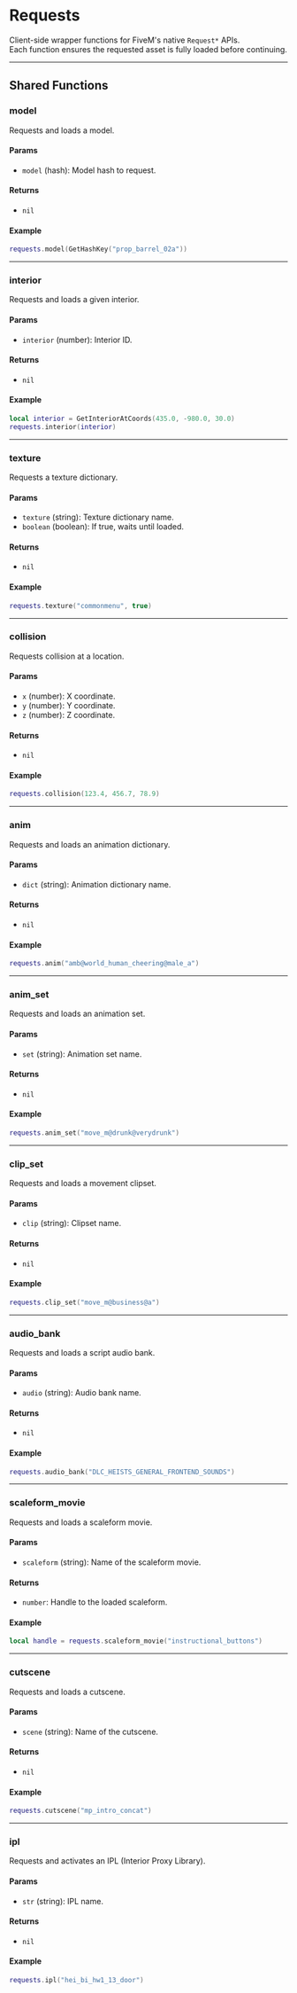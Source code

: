 # Requests

Client-side wrapper functions for FiveM's native `Request*` APIs.  
Each function ensures the requested asset is fully loaded before continuing.

---

## Shared Functions

### model

Requests and loads a model.

#### Params

* `model` (hash): Model hash to request.

#### Returns

* `nil`

#### Example

```lua
requests.model(GetHashKey("prop_barrel_02a"))
```

---

### interior

Requests and loads a given interior.

#### Params

* `interior` (number): Interior ID.

#### Returns

* `nil`

#### Example

```lua
local interior = GetInteriorAtCoords(435.0, -980.0, 30.0)
requests.interior(interior)
```

---

### texture

Requests a texture dictionary.

#### Params

* `texture` (string): Texture dictionary name.
* `boolean` (boolean): If true, waits until loaded.

#### Returns

* `nil`

#### Example

```lua
requests.texture("commonmenu", true)
```

---

### collision

Requests collision at a location.

#### Params

* `x` (number): X coordinate.
* `y` (number): Y coordinate.
* `z` (number): Z coordinate.

#### Returns

* `nil`

#### Example

```lua
requests.collision(123.4, 456.7, 78.9)
```

---

### anim

Requests and loads an animation dictionary.

#### Params

* `dict` (string): Animation dictionary name.

#### Returns

* `nil`

#### Example

```lua
requests.anim("amb@world_human_cheering@male_a")
```

---

### anim\_set

Requests and loads an animation set.

#### Params

* `set` (string): Animation set name.

#### Returns

* `nil`

#### Example

```lua
requests.anim_set("move_m@drunk@verydrunk")
```

---

### clip\_set

Requests and loads a movement clipset.

#### Params

* `clip` (string): Clipset name.

#### Returns

* `nil`

#### Example

```lua
requests.clip_set("move_m@business@a")
```

---

### audio\_bank

Requests and loads a script audio bank.

#### Params

* `audio` (string): Audio bank name.

#### Returns

* `nil`

#### Example

```lua
requests.audio_bank("DLC_HEISTS_GENERAL_FRONTEND_SOUNDS")
```

---

### scaleform\_movie

Requests and loads a scaleform movie.

#### Params

* `scaleform` (string): Name of the scaleform movie.

#### Returns

* `number`: Handle to the loaded scaleform.

#### Example

```lua
local handle = requests.scaleform_movie("instructional_buttons")
```

---

### cutscene

Requests and loads a cutscene.

#### Params

* `scene` (string): Name of the cutscene.

#### Returns

* `nil`

#### Example

```lua
requests.cutscene("mp_intro_concat")
```

---

### ipl

Requests and activates an IPL (Interior Proxy Library).

#### Params

* `str` (string): IPL name.

#### Returns

* `nil`

#### Example

```lua
requests.ipl("hei_bi_hw1_13_door")
```